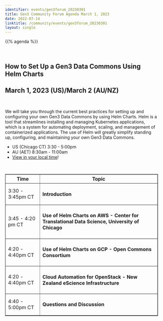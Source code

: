 ```yaml
---
identifier: events/gen3forum_20230301
title: Gen3 Community Forum Agenda March 1, 2023
date: 2022-07-14
linktitle: /community/events/gen3forum_20230301
layout: single
---
```


{{% agenda %}}

<br>

## How to Set Up a Gen3 Data Commons Using Helm Charts
## March 1, 2023 (US)/March 2 (AU/NZ)

<br>

We will take you through the current best practices for setting up and configuring your own Gen3 Data Commons by using Helm Charts. Helm is a tool that streamlines installing and managing Kubernetes applications, which is a system for automating deployment, scaling, and management of containerized applications. The use of Helm will greatly simplify standing up, configuring, and maintaining your own Gen3 Data Commons.
<ul>
  <li> US (Chicago CT) 3:30 - 5:00pm </li>
  <li> AU (AET) 8:30am - 11:00am  </li>
  <li> <a href=https://www.timeanddate.com/worldclock/fixedtime.html?msg=How+to+Set+Up+a+Gen3+Data+Commons+Using+Helm+Charts&iso=20230301T1530&p1=64&ah=1&am=30>View in your local time</a>! </li>
</ul>

<br>



<table border=1 cellspacing="0" width="80%">
  <tr>
   <th> Time </th>
   <th> Topic </th>
  </tr>
  <tr>
     <td> 3:30 - 3:45pm CT  </td>
     <td> <h4> Introduction </h4> </td>
  </tr>
  <tr>
   <td> 3:45 - 4:20 pm CT  </td>
   <td> <h4>Use of Helm Charts on AWS - Center for Translational Data Science, University of Chicago</h4>
   </tr>
  <tr>
   <td> 4:20 - 4:40pm CT  </td> <td> <h4>Use of Helm Charts on GCP - Open Commons Consortium</h4>
  </tr>
  <tr>
   <td> 4:20 - 4:40pm CT  </td> <td> <h4>Cloud Automation for OpenStack - New Zealand eScience Infrastructure</h4>
  </tr>
  <tr>
      <td> 4:40 - 5:00pm CT </td>
      <td> <h4> Questions and Discussion </hr> </td>
  </tr>

</table>

